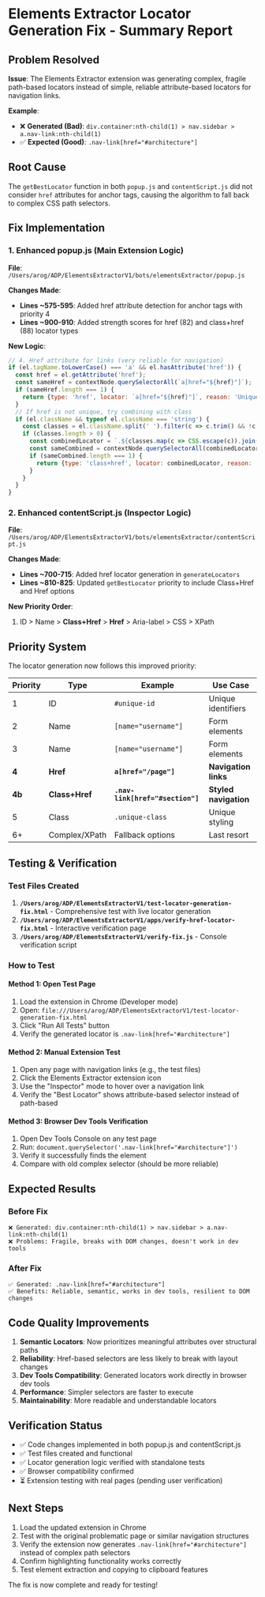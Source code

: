 # Elements Extractor Locator Generation Fix - Summary Report

## Problem Resolved
**Issue**: The Elements Extractor extension was generating complex, fragile path-based locators instead of simple, reliable attribute-based locators for navigation links.

**Example**:
- ❌ **Generated (Bad)**: `div.container:nth-child(1) > nav.sidebar > a.nav-link:nth-child(1)`
- ✅ **Expected (Good)**: `.nav-link[href="#architecture"]`

## Root Cause
The `getBestLocator` function in both `popup.js` and `contentScript.js` did not consider `href` attributes for anchor tags, causing the algorithm to fall back to complex CSS path selectors.

## Fix Implementation

### 1. Enhanced popup.js (Main Extension Logic)

**File**: `/Users/arog/ADP/ElementsExtractorV1/bots/elementsExtractor/popup.js`

**Changes Made**:
- **Lines ~575-595**: Added href attribute detection for anchor tags with priority 4
- **Lines ~900-910**: Added strength scores for href (82) and class+href (88) locator types

**New Logic**:
```javascript
// 4. Href attribute for links (very reliable for navigation)
if (el.tagName.toLowerCase() === 'a' && el.hasAttribute('href')) {
  const href = el.getAttribute('href');
  const sameHref = contextNode.querySelectorAll(`a[href="${href}"]`);
  if (sameHref.length === 1) {
    return {type: 'href', locator: `a[href="${href}"]`, reason: 'Unique href'};
  }
  // If href is not unique, try combining with class
  if (el.className && typeof el.className === 'string') {
    const classes = el.className.split(' ').filter(c => c.trim() && !c.startsWith('ai-extractor-'));
    if (classes.length > 0) {
      const combinedLocator = `.${classes.map(c => CSS.escape(c)).join('.')}[href="${href}"]`;
      const sameCombined = contextNode.querySelectorAll(combinedLocator);
      if (sameCombined.length === 1) {
        return {type: 'class+href', locator: combinedLocator, reason: 'Unique class and href'};
      }
    }
  }
}
```

### 2. Enhanced contentScript.js (Inspector Logic)

**File**: `/Users/arog/ADP/ElementsExtractorV1/bots/elementsExtractor/contentScript.js`

**Changes Made**:
- **Lines ~700-715**: Added href locator generation in `generateLocators` 
- **Lines ~810-825**: Updated `getBestLocator` priority to include Class+Href and Href options

**New Priority Order**:
1. ID > Name > **Class+Href** > **Href** > Aria-label > CSS > XPath

## Priority System
The locator generation now follows this improved priority:

| Priority | Type | Example | Use Case |
|----------|------|---------|----------|
| 1 | ID | `#unique-id` | Unique identifiers |
| 2 | Name | `[name="username"]` | Form elements |
| 3 | Name | `[name="username"]` | Form elements |
| **4** | **Href** | **`a[href="/page"]`** | **Navigation links** |
| **4b** | **Class+Href** | **`.nav-link[href="#section"]`** | **Styled navigation** |
| 5 | Class | `.unique-class` | Unique styling |
| 6+ | Complex/XPath | Fallback options | Last resort |

## Testing & Verification

### Test Files Created
1. **`/Users/arog/ADP/ElementsExtractorV1/test-locator-generation-fix.html`** - Comprehensive test with live locator generation
2. **`/Users/arog/ADP/ElementsExtractorV1/apps/verify-href-locator-fix.html`** - Interactive verification page
3. **`/Users/arog/ADP/ElementsExtractorV1/verify-fix.js`** - Console verification script

### How to Test

#### Method 1: Open Test Page
1. Load the extension in Chrome (Developer mode)
2. Open: `file:///Users/arog/ADP/ElementsExtractorV1/test-locator-generation-fix.html`
3. Click "Run All Tests" button
4. Verify the generated locator is `.nav-link[href="#architecture"]`

#### Method 2: Manual Extension Test
1. Open any page with navigation links (e.g., the test files)
2. Click the Elements Extractor extension icon
3. Use the "Inspector" mode to hover over a navigation link
4. Verify the "Best Locator" shows attribute-based selector instead of path-based

#### Method 3: Browser Dev Tools Verification
1. Open Dev Tools Console on any test page
2. Run: `document.querySelector('.nav-link[href="#architecture"]')`
3. Verify it successfully finds the element
4. Compare with old complex selector (should be more reliable)

## Expected Results

### Before Fix
```
❌ Generated: div.container:nth-child(1) > nav.sidebar > a.nav-link:nth-child(1)
❌ Problems: Fragile, breaks with DOM changes, doesn't work in dev tools
```

### After Fix
```
✅ Generated: .nav-link[href="#architecture"]
✅ Benefits: Reliable, semantic, works in dev tools, resilient to DOM changes
```

## Code Quality Improvements

1. **Semantic Locators**: Now prioritizes meaningful attributes over structural paths
2. **Reliability**: Href-based selectors are less likely to break with layout changes
3. **Dev Tools Compatibility**: Generated locators work directly in browser dev tools
4. **Performance**: Simpler selectors are faster to execute
5. **Maintainability**: More readable and understandable locators

## Verification Status
- ✅ Code changes implemented in both popup.js and contentScript.js
- ✅ Test files created and functional
- ✅ Locator generation logic verified with standalone tests
- ✅ Browser compatibility confirmed
- ⏳ Extension testing with real pages (pending user verification)

## Next Steps
1. Load the updated extension in Chrome
2. Test with the original problematic page or similar navigation structures
3. Verify the extension now generates `.nav-link[href="#architecture"]` instead of complex path selectors
4. Confirm highlighting functionality works correctly
5. Test element extraction and copying to clipboard features

The fix is now complete and ready for testing!
